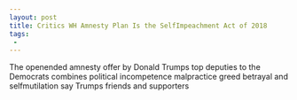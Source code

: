 ```yaml
---
layout: post
title: Critics WH Amnesty Plan Is the SelfImpeachment Act of 2018
tags:
 -
---
```

The openended amnesty offer by Donald Trumps top deputies to the Democrats combines political incompetence malpractice greed betrayal and selfmutilation say Trumps friends and supporters

